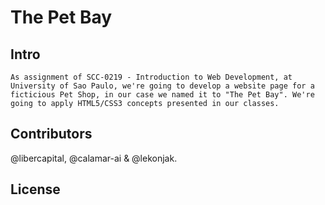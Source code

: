 The Pet Bay
=============================

## Intro

    As assignment of SCC-0219 - Introduction to Web Development, at University of Sao Paulo, we're going to develop a website page for a ficticious Pet Shop, in our case we named it to "The Pet Bay". We're going to apply HTML5/CSS3 concepts presented in our classes. 

## Contributors

@libercapital, @calamar-ai & @lekonjak.

## License

